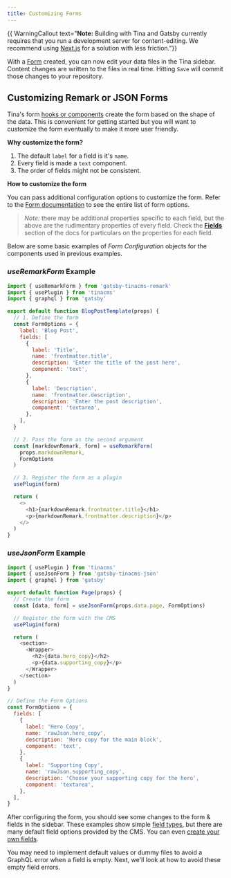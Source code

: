 ```yaml
---
title: Customizing Forms
---
```

{{ WarningCallout text="**Note:** Building with Tina and Gatsby currently requires that you run a development server for content-editing. We recommend using [Next.js](/docs/integrations/nextjs/) for a solution with less friction."}}

With a [Form](/docs/plugins/forms) created, you can now edit your data files in the Tina sidebar. Content changes are written to the files in real time. Hitting `Save` will commit those changes to your repository.

## Customizing Remark or JSON Forms

Tina's form [hooks or components](/guides/gatsby/git/create-remark-form) create the form based on the shape of the data. This is convenient for getting started but you will want to customize the form eventually to make it more user friendly.

**Why customize the form?**

1. The default `label` for a field is it's `name`.
2. Every field is made a `text` component.
3. The order of fields might not be consistent.

**How to customize the form**

You can pass additional configuration options to customize the form. Refer to the [Form documentation](/docs/plugins/forms#form-configuration) to see the entire list of form options.

> _Note:_ there may be additional properties specific to each field, but the above are the rudimentary properties of every field. Check the [**Fields**](/docs/plugins/fields) section of the docs for particulars on the properties for each field.

Below are some basic examples of _Form Configuration_ objects for the components used in previous examples.

### _useRemarkForm_ Example

```js
import { useRemarkForm } from 'gatsby-tinacms-remark'
import { usePlugin } from 'tinacms'
import { graphql } from 'gatsby'

export default function BlogPostTemplate(props) {
  // 1. Define the form
  const FormOptions = {
    label: 'Blog Post',
    fields: [
      {
        label: 'Title',
        name: 'frontmatter.title',
        description: 'Enter the title of the post here',
        component: 'text',
      },
      {
        label: 'Description',
        name: 'frontmatter.description',
        description: 'Enter the post description',
        component: 'textarea',
      },
    ],
  }

  // 2. Pass the form as the second argument
  const [markdownRemark, form] = useRemarkForm(
    props.markdownRemark,
    FormOptions
  )

  // 3. Register the form as a plugin
  usePlugin(form)

  return (
    <>
      <h1>{markdownRemark.frontmatter.title}</h1>
      <p>{markdownRemark.frontmatter.description}</p>
    </>
  )
}
```

### _useJsonForm_ Example

```js
import { usePlugin } from 'tinacms'
import { useJsonForm } from 'gatsby-tinacms-json'
import { graphql } from 'gatsby'

export default function Page(props) {
  // Create the form
  const [data, form] = useJsonForm(props.data.page, FormOptions)

  // Register the form with the CMS
  usePlugin(form)

  return (
    <section>
      <Wrapper>
        <h2>{data.hero_copy}</h2>
        <p>{data.supporting_copy}</p>
      </Wrapper>
    </section>
  )
}

// Define the Form Options
const FormOptions = {
  fields: [
    {
      label: 'Hero Copy',
      name: 'rawJson.hero_copy',
      description: 'Hero copy for the main block',
      component: 'text',
    },
    {
      label: 'Supporting Copy',
      name: 'rawJson.supporting_copy',
      description: 'Choose your supporting copy for the hero',
      component: 'textarea',
    },
  ],
}
```

After configuring the form, you should see some changes to the form & fields in the sidebar. These examples show simple [field types](https://tinacms.org/docs/plugins/fields), but there are many default field options provided by the CMS. You can even [create your own fields](https://tinacms.org/docs/plugins/fields/custom-fields).

You may need to implement default values or dummy files to avoid a GraphQL error when a field is empty. Next, we'll look at how to avoid these empty field errors.
